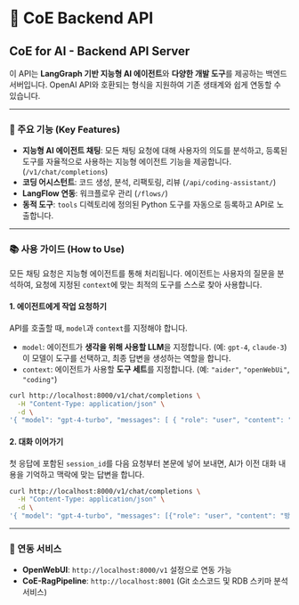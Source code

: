 # 🤖 CoE Backend API

## CoE for AI - Backend API Server

이 API는 **LangGraph 기반 지능형 AI 에이전트**와 **다양한 개발 도구**를 제공하는 백엔드 서버입니다. OpenAI API와 호환되는 형식을 지원하여 기존 생태계와 쉽게 연동할 수 있습니다.

---

### 🚀 주요 기능 (Key Features)

- **지능형 AI 에이전트 채팅**: 모든 채팅 요청에 대해 사용자의 의도를 분석하고, 등록된 도구를 자율적으로 사용하는 지능형 에이전트 기능을 제공합니다. (`/v1/chat/completions`)
- **코딩 어시스턴트**: 코드 생성, 분석, 리팩토링, 리뷰 (`/api/coding-assistant/`)
- **LangFlow 연동**: 워크플로우 관리 (`/flows/`)
- **동적 도구**: `tools` 디렉토리에 정의된 Python 도구를 자동으로 등록하고 API로 노출합니다.

---

### 📚 사용 가이드 (How to Use)

모든 채팅 요청은 지능형 에이전트를 통해 처리됩니다. 에이전트는 사용자의 질문을 분석하여, 요청에 지정된 `context`에 맞는 최적의 도구를 스스로 찾아 사용합니다.

#### 1. 에이전트에게 작업 요청하기

API를 호출할 때, `model`과 `context`를 지정해야 합니다.

-   `model`: 에이전트가 **생각을 위해 사용할 LLM**을 지정합니다. (예: `gpt-4`, `claude-3`) 이 모델이 도구를 선택하고, 최종 답변을 생성하는 역할을 합니다.
-   `context`: 에이전트가 사용할 **도구 세트**를 지정합니다. (예: `"aider"`, `"openWebUi"`, `"coding"`)

```bash
curl http://localhost:8000/v1/chat/completions \
  -H "Content-Type: application/json" \
  -d \
'{ "model": "gpt-4-turbo", "messages": [ { "role": "user", "content": "https://github.com/my-org/my-repo 레포지토리를 분석해줘." } ], "context": "aider" }'
```

#### 2. 대화 이어가기

첫 응답에 포함된 `session_id`를 다음 요청부터 본문에 넣어 보내면, AI가 이전 대화 내용을 기억하고 맥락에 맞는 답변을 합니다.

```bash
curl http://localhost:8000/v1/chat/completions \
  -H "Content-Type: application/json" \
  -d \
'{ "model": "gpt-4-turbo", "messages": [{"role": "user", "content": "방금 분석한 레포지토리의 주요 기술 스택은 뭐야?"}], "context": "aider", "session_id": "여기에-이전-응답의-세션-ID를-입력하세요" }'
```

---

### 🔗 연동 서비스

-   **OpenWebUI**: `http://localhost:8000/v1` 설정으로 연동 가능
-   **CoE-RagPipeline**: `http://localhost:8001` (Git 소스코드 및 RDB 스키마 분석 서비스)